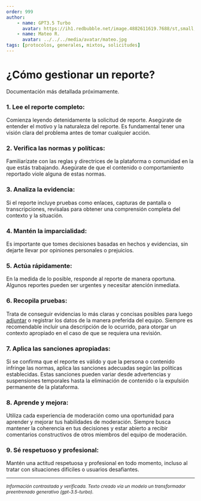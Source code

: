 ```yaml
---
order: 999
author:
    - name: GPT3.5 Turbo
      avatar: https://ih1.redbubble.net/image.4882611619.7688/st,small,507x507-pad,600x600,f8f8f8.u2.jpg
    - name: Mateo R.
      avatar: ../../../media/avatar/mateo.jpg
tags: [protocolos, generales, mixtos, solicitudes]
---
```

<style>
    footer {
        font-size: 0.75rem;
    }
</style>
# ¿Cómo gestionar un reporte?

Documentación más detallada próximamente.

### 1. **Lee el reporte completo**: 
Comienza leyendo detenidamente la solicitud de reporte. Asegúrate de entender el motivo y la naturaleza del reporte. Es fundamental tener una visión clara del problema antes de tomar cualquier acción.
### 2. **Verifica las normas y políticas**: 
Familiarízate con las reglas y directrices de la plataforma o comunidad en la que estás trabajando. Asegúrate de que el contenido o comportamiento reportado viole alguna de estas normas.
### 3. **Analiza la evidencia**: 
Si el reporte incluye pruebas como enlaces, capturas de pantalla o transcripciones, revísalas para obtener una comprensión completa del contexto y la situación.
### 4. **Mantén la imparcialidad**: 
Es importante que tomes decisiones basadas en hechos y evidencias, sin dejarte llevar por opiniones personales o prejuicios.
### 5. **Actúa rápidamente**: 
En la medida de lo posible, responde al reporte de manera oportuna. Algunos reportes pueden ser urgentes y necesitar atención inmediata.
### 6. **Recopila pruebas**: 
Trata de conseguir evidencias lo más claras y concisas posibles para luego [adjuntar](../../../Nuestro%20Discord/utilidades/adjuntar-casos.md) o registrar los datos de la manera preferida del equipo.
Siempre es recomendable incluir una descripción de lo ocurrido, para otorgar un contexto apropiado en el caso de que se requiera una revisión.
### 7. **Aplica las sanciones apropiadas**: 
Si se confirma que el reporte es válido y que la persona o contenido infringe las normas, aplica las sanciones adecuadas según las políticas establecidas. Estas sanciones pueden variar desde advertencias y suspensiones temporales hasta la eliminación de contenido o la expulsión permanente de la plataforma.
### 8. **Aprende y mejora**: 
Utiliza cada experiencia de moderación como una oportunidad para aprender y mejorar tus habilidades de moderación. Siempre busca mantener la coherencia en tus decisiones y estar abierto a recibir comentarios constructivos de otros miembros del equipo de moderación.
### 9. **Sé respetuoso y profesional**: 
Mantén una actitud respetuosa y profesional en todo momento, incluso al tratar con situaciones difíciles o usuarios desafiantes.

---
<footer><em>Información contrastada y verificada. Texto creado vía un modelo un transformador preentrenado generativo (gpt-3.5-turbo).</em></footer>